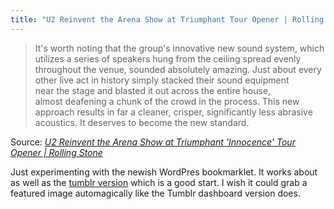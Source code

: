```yaml
---
title: "U2 Reinvent the Arena Show at Triumphant Tour Opener | Rolling Stone"
---
```

<blockquote><p>It's worth noting that the group's innovative new sound system, which utilizes a series of speakers hung from the ceiling spread evenly throughout the venue, sounded absolutely amazing. Just about every other live act in history simply stacked their sound equipment near the stage and blasted it out across the entire house, almost deafening a chunk of the crowd in the process. This new approach results in far a cleaner, crisper, significantly less abrasive acoustics. It deserves to become the new standard.</p></blockquote>
<p>Source: <em><a href="http://www.rollingstone.com/music/live-reviews/u2-reinvent-the-arena-show-at-triumphant-innocence-tour-opener-20150515">U2 Reinvent the Arena Show at Triumphant 'Innocence' Tour Opener | Rolling Stone</a></em></p>
<p>Just experimenting with the newish WordPres bookmarklet. It works about as well as the <a href="http://tumblr.chrisenns.com/post/119036763255/u2-reinvent-the-arena-show-at-triumphant">tumblr version</a> which is a good start. I wish it could grab a featured image automagically like the Tumblr dashboard version does.</p>

